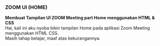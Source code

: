 <html>
<h3>ZOOM UI (HOME)</h3>
<b>Membuat Tampilan UI ZOOM Meeting part Home menggunakan HTML & CSS</b><br>
Hai, kali ini aku nyoba bikin tampilan Home pada aplikasi Zoom Meeting menggunakan HTML CSS.<br>
Masih tahap belajar, maaf atas kekurangannya.
</html>
